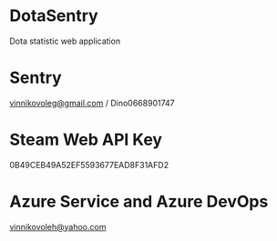 # DotaSentry
Dota statistic web application



# Sentry
vinnikovoleg@gmail.com / Dino0668901747

# Steam Web API Key
0B49CEB49A52EF5593677EAD8F31AFD2

# Azure Service and Azure DevOps
vinnikovoleh@yahoo.com
